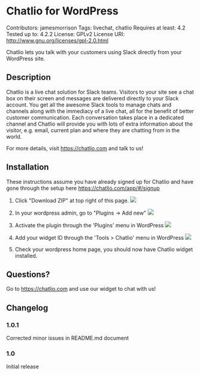 # Chatlio for WordPress

Contributors: jamesmorrison
Tags: livechat, chatlio
Requires at least: 4.2
Tested up to: 4.2.2
License: GPLv2
License URI: http://www.gnu.org/licenses/gpl-2.0.html

Chatlio lets you talk with your customers using Slack directly from your WordPress site.

## Description

Chatlio is a live chat solution for Slack teams. Visitors to your site see a chat box on their screen and messages are delivered directly to your Slack account. You get all the awesome Slack tools to manage chats and channels along with the immediacy of a live chat, all for the benefit of better customer communication.
Each conversation takes place in a dedicated channel and Chatlio will provide you with lots of extra information about the visitor, e.g. email, current plan and where they are chatting from in the world.

For more details, visit https://chatlio.com and talk to us!

## Installation

These instructions assume you have already signed up for Chatlio and have gone through the setup here https://chatlio.com/app/#/signup

1. Click "Download ZIP" at top right of this page.
![](https://s3-us-west-2.amazonaws.com/static.chatlio.com/uploads/p8qvw4wqd4.png)

2. In your wordpress admin, go to "Plugins -> Add new"
![](https://s3-us-west-2.amazonaws.com/static.chatlio.com/uploads/h7ga0p3o59.png)

3. Activate the plugin through the 'Plugins' menu in WordPress
![](https://s3-us-west-2.amazonaws.com/static.chatlio.com/uploads/orr04ihcem.png)

4. Add your widget ID through the 'Tools > Chatlio' menu in WordPress
![](https://s3-us-west-2.amazonaws.com/static.chatlio.com/uploads/hersc4epro.png)

5. Check your wordpress home page, you should now have Chatlio widget installed.

## Questions?

Go to https://chatlio.com and use our widget to chat with us!

## Changelog

### 1.0.1

Corrected minor issues in README.md document

### 1.0

Initial release

